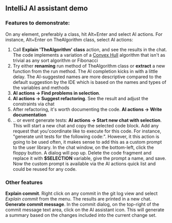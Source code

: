 ## IntelliJ AI assistant demo

### Features to demonstrate:

On any element, preferably a class, hit Alt+Enter and select AI actions. For instance, Alt+Enter on TheAlgorithm class, select AI actions:

1. Call **Explain 'TheAlgorithm' class** action, and see the results in the chat. The code implements a variation of a [Convex Hull](https://en.wikipedia.org/wiki/Convex_hull) algorithm that isn't as trivial as any sort algorithm or Fibonacci
2. Try either **renaming** run method of TheAlgorithm class or **extract** a new function from the run method. The AI completion kicks in with a little delay. The AI-suggested names are more descriptive compared to the default suggestion by the IDE which is based on the names and types of the variables and methods
3. **AI actions -> Find problems in selection**.
4. **AI actions -> Suggest refactoring**. See the result and adjust the constraints via chat
5. After refactoring, it's worth documenting the code. **AI actions -> Write documentation**
6. .. or event generate tests: **AI actions -> Start new chat with selection**. This will start a new chat and copy the selected code block. Add any request that you'coordinate like to execute for this code. For instance, "generate unit tests for the following code:". However, it this action is going to be used often, it makes sense to add this as a custom prompt to the user library. In the chat window, on the bottom-left, click the floppy button. A dialog will pop up. Delete the code fragment and replace it with **$SELECTION** variable, give the prompt a name, and save. Now the custom prompt is available via the AI actions quick list and could be reused for any code.

### Other features
**Explain commit**. Right click on any commit in the git log view and select *Explain commit* from the menu. The results are printed in a new chat.
**Generate commit message**. In the commit dialog, on the top-right of the commit message text area, click on the AI assistant icon. This will generate a summary based on the changes included into the current change set.
